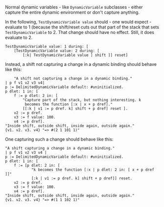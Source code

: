 Normal dynamic variables - like `DynamicVariable` subclasses - either capture the entire dynamic environment or don't capture anything.

In the following, `TestDynamicVariable value` should - one would expect - evaluate to 1 (because the shift/reset cuts out that part of the stack that sets `TestDynamicVariable` to 2. That change should have no effect. Still, it does evaluate to 2.

```smalltalk
TestDynamicVariable value: 1 during: [
    [TestDynamicVariable value: 2 during: [
        [:k| TestDynamicVariable value ] shift ]] reset]
```

Instead, a shift not capturing a change in a dynamic binding should behave like this:

```smalltalk
    "A shift not capturing a change in a dynamic binding."
| p f v1 v2 v3 v4|
p := DelimitedDynamicVariable default: #uninitialized.
p dlet: 1 in: [
    f := p dlet: 2 in: [
        "Capture part of the stack, but nothing interesting. k
         becomes the function [:x | x + p dref]."
        [[:k | v1 := p dref. k] shift + p dref] reset ].
    v2 := p dref.
    v3 := f value: 100.
    v4 := p dref].
"Inside shift, outside shift, inside again, outside again."
{v1. v2. v3. v4} "=> #(2 1 101 1)"
```

One capturing such a change should behave like this:

```
"A shift capturing a change in a dynamic binding."
| p f v1 v2 v3 v4 |
p := DelimitedDynamicVariable default: #uninitialized.
p dlet: 1 in: [
    f := [p dlet: 2 in: [
            "k becomes the function [:x | p dlet: 2 in: [ x + p dref ]]"
            [:k | v1 := p dref. k] shift + p dref]] reset.
    v2 := p dref.
    v3 := f value: 100.
    v4 := p dref].
"Inside shift, outside shift, inside again, outside again."
{v1. v2. v3. v4} "=> #(1 1 102 1)"
```
